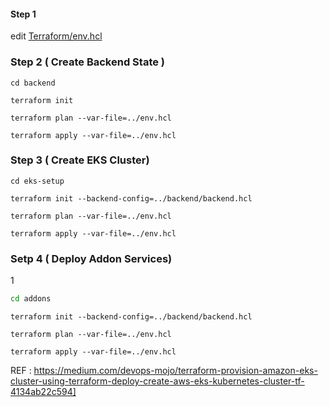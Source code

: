 #### Step 1
edit [Terraform/env.hcl](Terraform/env.hcl)

### Step 2 ( Create Backend State )
```shell
cd backend
```
```shell
terraform init
```
```shell
terraform plan --var-file=../env.hcl
```
```shell
terraform apply --var-file=../env.hcl
```
### Step 3 ( Create EKS Cluster)
```shell
cd eks-setup
```
```shell
terraform init --backend-config=../backend/backend.hcl
```
```shell
terraform plan --var-file=../env.hcl
```
```shell
terraform apply --var-file=../env.hcl
```
### Setp 4 ( Deploy Addon Services)
1
```bash
cd addons
```
```shell
terraform init --backend-config=../backend/backend.hcl
```
```shell
terraform plan --var-file=../env.hcl
```
```shell
terraform apply --var-file=../env.hcl
```


REF : https://medium.com/devops-mojo/terraform-provision-amazon-eks-cluster-using-terraform-deploy-create-aws-eks-kubernetes-cluster-tf-4134ab22c594]